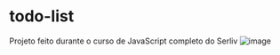 # todo-list
Projeto feito durante o curso de JavaScript completo do Serliv 
![image](https://github.com/aluappan/todolist/assets/111388066/c38f2dfa-64ea-44d6-b45d-7e7d535389e1)
